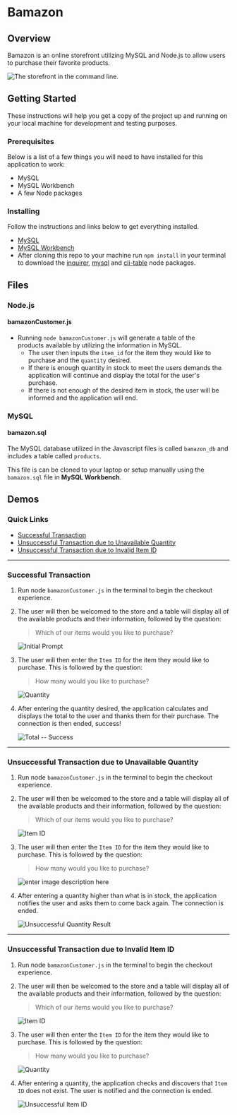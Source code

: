 ﻿# Bamazon 

## Overview

Bamazon is an online storefront utilizing MySQL and Node.js to allow users to purchase their favorite products.
	
![The storefront in the command line.](https://lh3.googleusercontent.com/KFPMo3U29EtqnGGxIQLhmzUEvwLiGFuhgdV__BrDbtb0YkcoiBejMPxMUEhIf58gPTco4_AKdpc "Storefront")

## Getting Started
These instructions will help you get a copy of the project up and running on your local machine for development and testing purposes.

### Prerequisites
Below is a list of a few things you will need to have installed for this application to work:

 - MySQL 
 - MySQL Workbench 
 - A few Node packages

### Installing
Follow the instructions and links below to get everything installed.

* [MySQL](https://dev.mysql.com/downloads/mysql/)
* [MySQL Workbench](https://dev.mysql.com/downloads/workbench/)
* After cloning this repo to your machine run `npm install` in your terminal to download the [inquirer](https://www.npmjs.com/package/inquirer), [mysql](https://www.npmjs.com/package/mysql) and [cli-table](https://www.npmjs.com/package/cli-table) node packages.

## Files

### Node.js
#### bamazonCustomer.js

 * Running `node bamazonCustomer.js` will generate a table of the   
    products available by utilizing the information in MySQL.
	- The user then inputs the `item_id` for the item they would like to purchase and the `quantity` desired.
	- If there is enough quantity in stock to meet the users demands the application will continue and display the total for the user's purchase. 
	- If there is not enough of the desired item in stock, the user will be informed and the application will end.

### MySQL
#### bamazon.sql

The MySQL database utilized in the Javascript files is called `bamazon_db` and includes a table called `products`.  

This file is can be cloned to your laptop or setup manually using the `bamazon.sql` file in **MySQL Workbench**.

## Demos
### Quick Links

 - [Successful Transaction](https://github.com/ericsteinman/Bamazon-SQL#successful-transaction)
 - [Unsuccessful Transaction due to Unavailable Quantity](https://github.com/ericsteinman/Bamazon-SQL#unsuccessful-transaction-due-to-unavailable-quantity)
 - [Unsuccessful Transaction due to Invalid Item ID](https://github.com/ericsteinman/Bamazon-SQL#unsuccessful-transaction-due-to-invalid-item-id)
 


----------


### Successful Transaction
1. Run node `bamazonCustomer.js` in the terminal to begin the checkout experience.
2. The user will then be welcomed to the store and a table will display all of the available products and their information, followed by the question:

	> Which of our items would you like to purchase?

	![Initial Prompt](https://lh3.googleusercontent.com/beOMFcoxsvyK5CpqvxCjibuN4Tln4vDwjPt2NH6Wfh9PAbv5OFlokUewwlg8k3o9OBoy-Bab4Fg "Initial Prompt")
3. The user will then enter the `Item ID` for the item they would like to purchase. This is followed by the question:
	> How many would you like to purchase?
	
	![Quantity](https://lh3.googleusercontent.com/0oSCgGH5u6Gd9nmjMxaLOIqKqWXQHI_CQN9HEMxrniRkXOe18uNS5pPFPEeEl22Z9f-edhJgJJg "Quantity")
4. After entering the quantity desired, the application calculates and displays the total to the user and thanks them for their purchase. The connection is then ended, success!

	![Total -- Success](https://lh3.googleusercontent.com/C3ZJpwAc7hVjpFXCamaZHExY79uKxgjDmrEEHqnGe0wfOePPP6u1s0wwuk3phkNn07VMleItjJE "Successful Total")


----------


### Unsuccessful Transaction due to Unavailable Quantity
1. Run node `bamazonCustomer.js` in the terminal to begin the checkout experience.
2. The user will then be welcomed to the store and a table will display all of the available products and their information, followed by the question:

	> Which of our items would you like to purchase?
	
	![Item ID](https://lh3.googleusercontent.com/5iGX8xOBau3JTMI5PGvxPGk3jHfH3dtZt1CC6QYE5uNKsfKB7sEcVnWZcbT72YxpHmDdY4qAvlA)
3. The user will then enter the `Item ID` for the item they would like to purchase. This is followed by the question:
	> How many would you like to purchase?

	![enter image description here](https://lh3.googleusercontent.com/gV4BfIW3FOAnp1AnbjpKeoZ9kDpqzGwRynWDz4WsolhNL_k3uyKkAbmsEsO1rm25W3m0xdxCkn8)
4. After entering a quantity higher than what is in stock, the application notifies the user and asks them to come back again. The connection is ended.

	![Unsuccessful Quantity Result](https://lh3.googleusercontent.com/qCErrE-R6sMEu9K_FlC9nQHhggZ0LiHn4em05EkKSP0nFGeONfaJj74zoHm9WLzPM7OaNwrH1EE)


----------
### Unsuccessful Transaction due to Invalid Item ID
1. Run node `bamazonCustomer.js` in the terminal to begin the checkout experience.
2. The user will then be welcomed to the store and a table will display all of the available products and their information, followed by the question:

	> Which of our items would you like to purchase?

	![Item ID](https://lh3.googleusercontent.com/KcghRwn-NxP3l05BJyavtcJSiacfZ6_NItGKwueknxG_Tbo3bi2A3BRdSbIWsCcxM8Fs7xBw38o)
3. The user will then enter the `Item ID` for the item they would like to purchase. This is followed by the question:
	> How many would you like to purchase?

	![Quantity](https://lh3.googleusercontent.com/hroPiomQ8uQpK1lWieBg-r6R_BQ3wopA21dnzfvwHR-YxzdzAnHS3yj_jAAO_cHFEQzM44SBIt0)
4. After entering a quantity, the application checks and discovers that `Item ID` does not exist. The user is notified and the connection is ended.

	![Unsuccessful Item ID](https://lh3.googleusercontent.com/IqwvPSjie56bgBw7yyPwZVdu1E_33GiD2B1CWfGrl7wQGiRHm47iN3wk2OMJLvVin34PhXrAGQ4)

